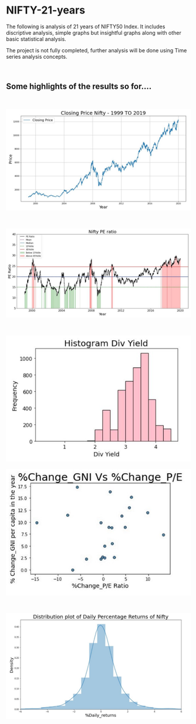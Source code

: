 # NIFTY-21-years

 The following is analysis of 21 years of NIFTY50 Index. It includes discriptive analysis, simple graphs but insightful graphs along with other basic statistical analysis.

 The project is not fully completed, further analysis will be done using Time series analysis concepts.

<br>

## Some highlights of the results so for....

<br>

![NIFTY Closing Price](/images_ss/closing_price.jpg)

<br>

![NIFTY PE graph](/images_ss/PE_graph.jpg)  

<br>

![Dividend Yield Histogram](/images_ss/hist_div_yield.jpg)    &nbsp;  ![Correlation graph](/images_ss/corr.jpg)

<br>

![Distribution Plot](/images_ss/dist_plot.jpg)